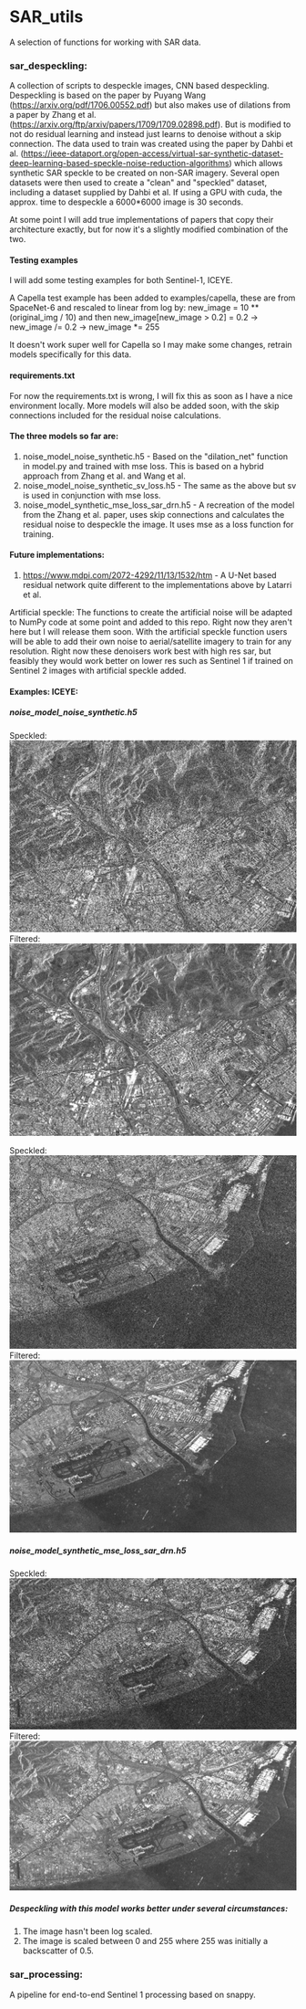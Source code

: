 # SAR_utils
A selection of functions for working with SAR data.

### sar_despeckling:

A collection of scripts to despeckle images, CNN based despeckling. Despeckling is based on the paper by Puyang Wang (https://arxiv.org/pdf/1706.00552.pdf) but also makes use of dilations from a paper by Zhang et al. (https://arxiv.org/ftp/arxiv/papers/1709/1709.02898.pdf). But is modified to not do residual learning and instead just learns to denoise without a skip connection. The data used to train was created using the paper by Dahbi et al. (https://ieee-dataport.org/open-access/virtual-sar-synthetic-dataset-deep-learning-based-speckle-noise-reduction-algorithms) which allows synthetic SAR speckle to be created on non-SAR imagery. Several open datasets were then used to create a "clean" and "speckled" dataset, including a dataset supplied by Dahbi et al. If using a GPU with cuda, the approx. time to despeckle a 6000*6000 image is 30 seconds.

At some point I will add true implementations of papers that copy their architecture exactly, but for now it's a slightly modified combination of the two.

#### Testing examples
I will add some testing examples for both Sentinel-1, ICEYE.

A Capella test example has been added to examples/capella, these are from SpaceNet-6 and rescaled to linear from log by: new_image = 10 ** (original_img / 10) and then new_image[new_image > 0.2] = 0.2 -> new_image /= 0.2 -> new_image *= 255

It doesn't work super well for Capella so I may make some changes, retrain models specifically for this data.

#### requirements.txt
For now the requirements.txt is wrong, I will fix this as soon as I have a nice environment locally. More models will also be added soon, with the skip connections included for the residual noise calculations.

#### The three models so far are:
1. noise_model_noise_synthetic.h5 - Based on the "dilation_net" function in model.py and trained with mse loss. This is based on a hybrid approach from Zhang et al. and Wang et al.
2. noise_model_noise_synthetic_sv_loss.h5 - The same as the above but sv is used in conjunction with mse loss.
3. noise_model_synthetic_mse_loss_sar_drn.h5 - A recreation of the model from the Zhang et al. paper, uses skip connections and calculates the residual noise to despeckle the image. It uses mse as a loss function for training.

#### Future implementations:
1. https://www.mdpi.com/2072-4292/11/13/1532/htm - A U-Net based residual network quite different to the implementations above by Latarri et al.

Artificial speckle: The functions to create the artificial noise will be adapted to NumPy code at some point and added to this repo. Right now they aren't here but I will release them soon. With the artificial speckle function users will be able to add their own noise to aerial/satellite imagery to train for any resolution. Right now these denoisers work best with high res sar, but feasibly they would work better on lower res such as Sentinel 1 if trained on Sentinel 2 images with artificial speckle added. 

#### Examples: ICEYE:
##### noise_model_noise_synthetic.h5
Speckled:
<img src="https://github.com/tonzowonzo/SAR_utils/blob/main/examples/iceye/iceye_speckled.PNG?raw=true">
Filtered:
<img src="https://github.com/tonzowonzo/SAR_utils/blob/main/examples/iceye/iceye_filtered.PNG?raw=true">

Speckled:
<img src="https://github.com/tonzowonzo/SAR_utils/blob/main/examples/iceye/iceye_speckled2.PNG?raw=true">
Filtered:
<img src="https://github.com/tonzowonzo/SAR_utils/blob/main/examples/iceye/iceye_filtered2.PNG?raw=true">
##### noise_model_synthetic_mse_loss_sar_drn.h5
Speckled:
<img src="https://github.com/tonzowonzo/SAR_utils/blob/main/examples/iceye/sar_example_drn_speckled.PNG?raw=true">
Filtered:
<img src="https://github.com/tonzowonzo/SAR_utils/blob/main/examples/iceye/sar_example_drn_despeckled.PNG?raw=true">

##### Despeckling with this model works better under several circumstances: 
1. The image hasn't been log scaled.
2. The image is scaled between 0 and 255 where 255 was initially a backscatter of 0.5.

### sar_processing:

A pipeline for end-to-end Sentinel 1 processing based on snappy.
